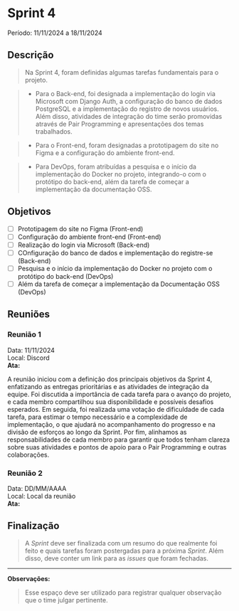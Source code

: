 # Sprint 4
Período: 11/11/2024 a 18/11/2024

## Descrição
> Na Sprint 4, foram definidas algumas tarefas fundamentais para o projeto.

> - Para o Back-end, foi designada a implementação do login via Microsoft com Django Auth, a configuração do banco de dados PostgreSQL e a implementação do registro de novos usuários. Além disso, atividades de integração do time serão promovidas através de Pair Programming e apresentações dos temas trabalhados.

> - Para o Front-end, foram designadas a prototipagem do site no Figma e a configuração do ambiente front-end.

> - Para DevOps, foram atribuídas a pesquisa e o início da implementação do Docker no projeto, integrando-o com o protótipo do back-end, além da tarefa de começar a implementação da documentação OSS.
## Objetivos
- [ ] Prototipagem do site no Figma (Front-end)
- [ ] Configuração do ambiente front-end (Front-end)
- [ ] Realização do login via Microsoft (Back-end)
- [ ] COnfiguração do banco de dados e implementação do registre-se (Back-end)
- [ ] Pesquisa e o início da implementação do Docker no projeto com o protótipo do back-end (DevOps)
- [ ] Além da tarefa de começar a implementação da Documentação OSS (DevOps)

## Reuniões
### Reunião 1
Data: 11/11/2024  
Local: Discord  
**Ata:**

A reunião iniciou com a definição dos principais objetivos da Sprint 4, enfatizando as entregas prioritárias e as atividades de integração da equipe. Foi discutida a importância de cada tarefa para o avanço do projeto, e cada membro compartilhou sua disponibilidade e possíveis desafios esperados. Em seguida, foi realizada uma votação de dificuldade de cada tarefa, para estimar o tempo necessário e a complexidade de implementação, o que ajudará no acompanhamento do progresso e na divisão de esforços ao longo da Sprint.
Por fim, alinhamos as responsabilidades de cada membro para garantir que todos tenham clareza sobre suas atividades e pontos de apoio para o Pair Programming e outras colaborações.
### Reunião 2
Data: DD/MM/AAAA  
Local: Local da reunião  
**Ata:**

## Finalização
> A _Sprint_ deve ser finalizada com um resumo do que realmente foi feito e quais tarefas foram postergadas para a próxima _Sprint_. Além disso, deve conter um link para as _issues_ que foram fechadas.

---

**Observações:**
> Esse espaço deve ser utilizado para registrar qualquer observação que o time julgar pertinente.
